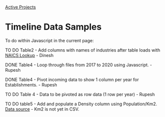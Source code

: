 [Active Projects](../../../io/)

# Timeline Data Samples

To do within Javascript in the current page:

TO DO Table2 - Add columns with names of industries after table loads with [NAICS Lookup](https://model.earth/community-data/us/id_lists/industry_id_list.csv) - Dinesh

DONE Table4 - Loop through files from 2017 to 2020 using Javascript. - Rupesh

DONE Table4 - Pivot incoming data to show 1 column per year for Establishments. - Rupesh

TO DO Table 4 - Data to be pivoted as row data (1 row per year) - Rupesh

TO DO table5 - Add and populate a Density column using Population/Km2. [Data source](https://model.earth/community-timelines/training/naics4/US/counties/2017/US-AK-training-naics4-counties-2017.csv) - Km2 is not yet in CSV.


